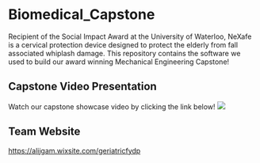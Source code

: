 # Biomedical_Capstone
Recipient of the Social Impact Award at the University of Waterloo, NeXafe is a cervical protection device designed to protect the elderly from fall associated whiplash damage. This repository contains the software we used to build our award winning Mechanical Engineering Capstone!

## Capstone Video Presentation
Watch our capstone showcase video by clicking the link below!
[![](http://img.youtube.com/vi/IGJ12Pg0zsY/0.jpg)](http://www.youtube.com/watch?v=IGJ12Pg0zsY "NeXafe Capstone Video")

## Team Website
https://alijgam.wixsite.com/geriatricfydp


